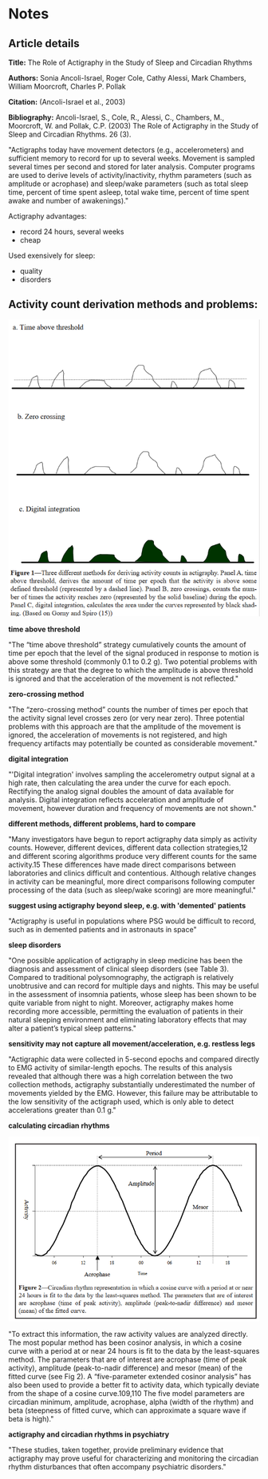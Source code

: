 # Notes

## Article details

**Title:** The Role of Actigraphy in the Study of Sleep and Circadian Rhythms

**Authors:** Sonia Ancoli-Israel, Roger Cole, Cathy Alessi, Mark Chambers, William Moorcroft, Charles P. Pollak

**Citation:** (Ancoli-Israel et al., 2003)

**Bibliography:** Ancoli-Israel, S., Cole, R., Alessi, C., Chambers, M., Moorcroft, W. and Pollak, C.P. (2003) The Role of Actigraphy in the Study of Sleep and Circadian Rhythms. 26 (3).

"Actigraphs today have movement detectors (e.g., accelerometers) and sufficient memory to record for up to several weeks. Movement is sampled several times per second and stored for later analysis. Computer programs are used to derive levels of activity/inactivity, rhythm parameters (such as amplitude or acrophase) and sleep/wake parameters (such as total sleep time, percent of time spent asleep, total wake time, percent of time spent awake and number of awakenings)."

Actigraphy advantages:

* record 24 hours, several weeks
* cheap

Used exensively for sleep:

* quality
* disorders

## Activity count derivation methods and problems:

![count-derivation-methods](/literature/_images/2023-12-21-15-18-07.png)

**time above threshold**

"The “time above threshold” strategy cumulatively counts the amount of time per epoch that the level of the signal produced in response to motion is above some threshold (commonly 0.1 to 0.2 g). Two potential problems with this strategy are that the degree to which the amplitude is above threshold is ignored and that the acceleration of the movement is not reflected."

**zero-crossing method**

"The “zero-crossing method” counts the number of times per epoch that the activity signal level crosses zero (or very near zero). Three potential problems with this approach are that the amplitude of the movement is ignored, the acceleration of movements is not registered, and high frequency artifacts may potentially be counted as considerable movement."

**digital integration**

"'Digital integration' involves sampling the accelerometry output signal at a high rate, then calculating the area under the curve for each epoch. Rectifying the analog signal doubles the amount of data available for analysis. Digital integration reflects acceleration and amplitude of movement, however duration and frequency of movements are not shown."

**different methods, different problems, hard to compare**

"Many investigators have begun to report actigraphy data simply as activity counts. However, different devices, different data collection strategies,12 and different scoring algorithms produce very different counts for the same activity.15 These differences have made direct comparisons between laboratories and clinics difficult and contentious. Although relative changes in activity can be meaningful, more direct comparisons following computer processing of the data (such as sleep/wake scoring) are more meaningful."

**suggest using actigraphy beyond sleep, e.g. with 'demented' patients**

"Actigraphy is useful in populations where PSG would be difficult to record, such as in demented patients and in astronauts in space"

**sleep disorders**

"One possible application of actigraphy in sleep medicine has been the diagnosis and assessment of clinical sleep disorders (see Table 3). Compared to traditional polysomnography, the actigraph is relatively unobtrusive and can record for multiple days and nights. This may be useful in the assessment of insomnia patients, whose sleep has been shown to be quite variable from night to night. Moreover, actigraphy makes home recording more accessible, permitting the evaluation of patients in their natural sleeping environment and eliminating laboratory effects that may alter a patient’s typical sleep patterns."

**sensitivity may not capture all movement/acceleration, e.g. restless legs**

"Actigraphic data were collected in 5-second epochs and compared directly to EMG activity of similar-length epochs. The results of this analysis revealed that although there was a high correlation between the two collection methods, actigraphy substantially underestimated the number of movements yielded by the EMG. However, this failure may be attributable to the low sensitivity of the actigraph used, which is only able to detect accelerations greater than 0.1 g."

**calculating circadian rhythms**

![](/literature/_images/2023-12-21-15-36-04.png)

"To extract this information, the raw activity values are analyzed directly. The most popular method has been cosinor analysis, in which a cosine curve with a period at or near 24 hours is fit to the data by the least-squares method. The parameters that are of interest are acrophase (time of peak activity), amplitude (peak-to-nadir difference) and mesor (mean) of the fitted curve (see Fig 2). A “five-parameter extended cosinor analysis” has also been used to provide a better fit to activity data, which typically deviate from the shape of a cosine curve.109,110 The five model parameters are circadian minimum, amplitude, acrophase, alpha (width of the rhythm) and beta (steepness of fitted curve, which can approximate a square wave if beta is high)."

**actigraphy and circadian rhythms in psychiatry**

"These studies, taken together, provide preliminary evidence that actigraphy may prove useful for characterizing and monitoring the circadian rhythm disturbances that often accompany psychiatric disorders."